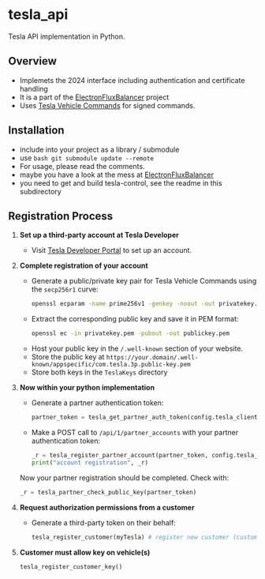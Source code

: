 # tesla_api
Tesla API implementation in Python.

## Overview
* Implemets the 2024 interface including authentication and certificate handling
* It is a part of the [ElectronFluxBalancer](https://github.com/fabianhu/electron-flux-balancer) project
* Uses [Tesla Vehicle Commands](https://github.com/teslamotors/vehicle-command/) for signed commands.

## Installation
- include into your project as a library / submodule
- use ```bash
git submodule update --remote```
- For usage, please read the comments.
- maybe you have a look at the mess at [ElectronFluxBalancer](https://github.com/fabianhu/electron-flux-balancer) 
- you need to get and build tesla-control, see the readme in this subdirectory

## Registration Process
1. **Set up a third-party account at Tesla Developer**
   - Visit [Tesla Developer Portal](https://developer.tesla.com) to set up an account.

2. **Complete registration of your account**
    - Generate a public/private key pair for Tesla Vehicle Commands using the `secp256r1` curve:
        ```bash
        openssl ecparam -name prime256v1 -genkey -noout -out privatekey.pem
        ```
    - Extract the corresponding public key and save it in PEM format:
        ```bash
        openssl ec -in privatekey.pem -pubout -out publickey.pem
        ```
    - Host your public key in the `/.well-known` section of your website.
    - Store the public key at `https://your.domain/.well-known/appspecific/com.tesla.3p.public-key.pem`
    - Store both keys in the `TeslaKeys` directory

3. **Now within your python implementation**
    - Generate a partner authentication token:
        ```python
        partner_token = tesla_get_partner_auth_token(config.tesla_client_id, config.tesla_client_secret, AUDIENCE)
        ```
    - Make a POST call to `/api/1/partner_accounts` with your partner authentication token:
        ```python
        _r = tesla_register_partner_account(partner_token, config.tesla_redirect_domain) # is only needed once!
        print("account registration", _r)
        ```
    Now your partner registration should be completed.
    Check with: 
    ```python
    _r = tesla_partner_check_public_key(partner_token)
    ```

4. **Request authorization permissions from a customer**
    - Generate a third-party token on their behalf:
        ```python
        tesla_register_customer(myTesla) # register new customer (customer must log in and enter code here!)
        ```

5. **Customer must allow key on vehicle(s)**
    ```python
    tesla_register_customer_key()
    ```
   
